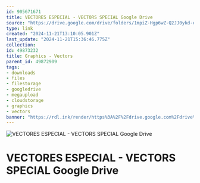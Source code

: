 ```yaml
---
id: 905671671
title: VECTORES ESPECIAL - VECTORS SPECIAL Google Drive
source: "https://drive.google.com/drive/folders/1mpiZ-Hgp6wZ-Q2JJ0ykd-e_CQYffBCe2?usp=sharing"
type: link
created: "2024-11-21T13:10:05.901Z"
last_update: "2024-11-21T15:36:46.775Z"
collection:
id: 49873232
title: Graphics - Vectors
parent_id: 49872909
tags:
- downloads
- files
- filestorage
- googledrive
- megaupload
- cloudstorage
- graphics
- vectors
banner: "https://rdl.ink/render/https%3A%2F%2Fdrive.google.com%2Fdrive%2Ffolders%2F1mpiZ-Hgp6wZ-Q2JJ0ykd-e_CQYffBCe2%3Fusp%3Dsharing"
---
```


![VECTORES ESPECIAL - VECTORS SPECIAL Google Drive](https://rdl.ink/render/https%3A%2F%2Fdrive.google.com%2Fdrive%2Ffolders%2F1mpiZ-Hgp6wZ-Q2JJ0ykd-e_CQYffBCe2%3Fusp%3Dsharing)

# VECTORES ESPECIAL - VECTORS SPECIAL Google Drive

